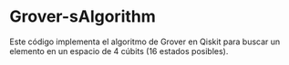 # Grover-sAlgorithm
Este código implementa el algoritmo de Grover en Qiskit para buscar un elemento en un espacio de 4 cúbits (16 estados posibles).
